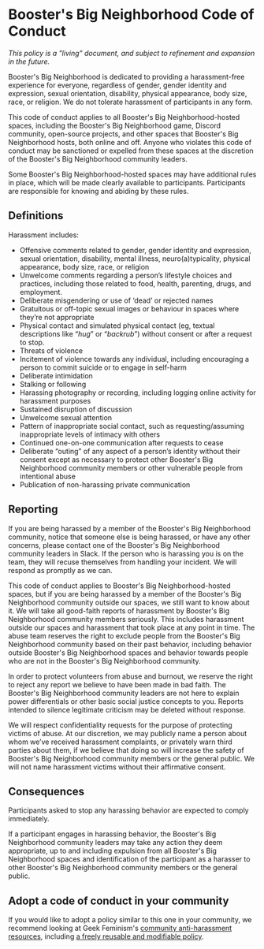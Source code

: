 # Booster's Big Neighborhood Code of Conduct

*This policy is a "living" document, and subject to refinement and expansion in the future.*

Booster's Big Neighborhood is dedicated to providing a harassment-free experience for everyone, regardless of gender, gender identity and expression, sexual orientation, disability, physical appearance, body size, race, or religion. We do not tolerate harassment of participants in any form.

This code of conduct applies to all Booster's Big Neighborhood-hosted spaces, including the Booster's Big Neighborhood game, Discord community, open-source projects, and other spaces that Booster's Big Neighborhood hosts, both online and off. Anyone who violates this code of conduct may be sanctioned or expelled from these spaces at the discretion of the Booster's Big Neighborhood community leaders.

Some Booster's Big Neighborhood-hosted spaces may have additional rules in place, which will be made clearly available to participants. Participants are responsible for knowing and abiding by these rules.

## Definitions

Harassment includes:

* Offensive comments related to gender, gender identity and expression, sexual orientation, disability, mental illness, neuro(a)typicality, physical appearance, body size, race, or religion
* Unwelcome comments regarding a person’s lifestyle choices and practices, including those related to food, health, parenting, drugs, and employment.
* Deliberate misgendering or use of ‘dead’ or rejected names
* Gratuitous or off-topic sexual images or behaviour  in spaces where they’re not appropriate
* Physical contact and simulated physical contact (eg, textual descriptions like “*hug*” or “*backrub*”) without consent or after a request to stop.
* Threats of violence
* Incitement of violence towards any individual, including encouraging a person to commit suicide or to engage in self-harm
* Deliberate intimidation
* Stalking or following
* Harassing photography or recording, including logging online activity for harassment purposes
* Sustained disruption of discussion
* Unwelcome sexual attention
* Pattern of inappropriate social contact, such as requesting/assuming inappropriate levels of intimacy with others
* Continued one-on-one communication after requests to cease
* Deliberate “outing” of any aspect of a person’s identity without their consent except as necessary to protect other Booster's Big Neighborhood community members or other vulnerable people from intentional abuse
* Publication of non-harassing private communication


## Reporting

If you are being harassed by a member of the Booster's Big Neighborhood community, notice that someone else is being harassed, or have any other concerns, please contact one of the Booster's Big Neighborhood community leaders in Slack. If the person who is harassing you is on the team, they will recuse themselves from handling your incident. We will respond as promptly as we can.

This code of conduct applies to Booster's Big Neighborhood-hosted spaces, but if you are being harassed by a member of the Booster's Big Neighborhood community outside our spaces, we still want to know about it. We will take all good-faith reports of harassment by Booster's Big Neighborhood community members seriously. This includes harassment outside our spaces and harassment that took place at any point in time. The abuse team reserves the right to exclude people from the Booster's Big Neighborhood community based on their past behavior, including behavior outside Booster's Big Neighborhood spaces and behavior towards people who are not in the Booster's Big Neighborhood community.

In order to protect volunteers from abuse and burnout, we reserve the right to reject any report we believe to have been made in bad faith. The Booster's Big Neighborhood community leaders are not here to explain power differentials or other basic social justice concepts to you. Reports intended to silence legitimate criticism may be deleted without response.

We will respect confidentiality requests for the purpose of protecting victims of abuse. At our discretion, we may publicly name a person about whom we’ve received harassment complaints, or privately warn third parties about them, if we believe that doing so will increase the safety of Booster's Big Neighborhood community members or the general public. We will not name harassment victims without their affirmative consent.

## Consequences

Participants asked to stop any harassing behavior are expected to comply immediately.

If a participant engages in harassing behavior, the Booster's Big Neighborhood community leaders may take any action they deem appropriate, up to and including expulsion from all Booster's Big Neighborhood spaces and identification of the participant as a harasser to other Booster's Big Neighborhood community members or the general public.

## Adopt a code of conduct in your community

If you would like to adopt a policy similar to this one in your community, we recommend looking at Geek Feminism's [community anti-harassment resources](http://geekfeminism.wikia.com/wiki/Community_anti-harassment), including [a freely reusable and modifiable policy](http://geekfeminism.wikia.com/wiki/Community_anti-harassment/Policy).
